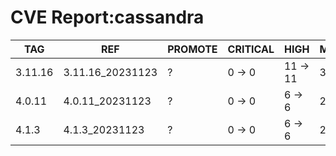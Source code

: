 # CVE Report:cassandra
|   TAG   |       REF        | PROMOTE | CRITICAL |   HIGH   |  MEDIUM  |   LOW    | UNKNOWN |
|---------|------------------|---------|----------|----------|----------|----------|---------|
| 3.11.16 | 3.11.16_20231123 | ?       | 0 -> 0   | 11 -> 11 | 39 -> 39 | 29 -> 24 | 0 -> 0  |
| 4.0.11  | 4.0.11_20231123  | ?       | 0 -> 0   | 6 -> 6   | 23 -> 23 | 33 -> 28 | 0 -> 0  |
| 4.1.3   | 4.1.3_20231123   | ?       | 0 -> 0   | 6 -> 6   | 23 -> 23 | 33 -> 28 | 0 -> 0  |
